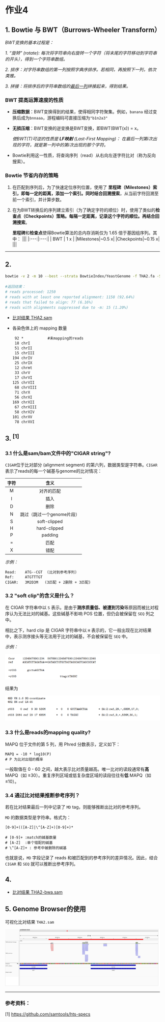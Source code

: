 # 作业4

## 1. Bowtie 与 BWT（Burrows-Wheeler Transform）

*BWT变换的基本过程是：*
  
 *1. “旋转” (rotate): 每次将字符串向右旋转一个字符（将末尾的字符移动到字符串的开头），得到一个字符串数组。*

 *2. 排序：对字符串数组的第一列按照字典序排序。若相同，再按照下一列，依次类推。*

 *3. 拼接：将排序后的字符串数组的<u>最后一列</u>拼接起来，得到结果。*

### BWT 提高运算速度的性质

- **压缩数据**：BWT变换得到的结果，使得相同字符聚集。例如，` banana `
经过变换后成为` bnnaaa `，游程编码可直接压缩为` "b1n2a3" `

- **无损压缩**：BWT变换的逆变换是BWT变换，即BWT(BWT(x)) = x。

    *使BWT(T)可逆的性质是 **LF映射** (Last-First Mapping)：
在最后一列第i次出现的字符，就是第一列中的第i次出现的那个字符。*

- Bowtie利用这一性质，将查询序列（read）从右向左逐字符比对（称为反向搜索）。


### Bowtie 节省内存的策略

1. 在匹配到序列后，为了快速定位序列位置，使用了 **里程碑（Milestones）**索引，即每一定的距离，添加一个索引。同时结合**回溯搜索**，从当前字符回溯至前一个索引，并计算步数。

2. 在为BWT转换后的序列建立索引（为了确定字符的顺位）时，使用了类似的**检查点（Checkpoints）**策略。每隔一定距离，记录这个字符的顺位。再结合**回溯搜索**。

    **里程碑**和**检查点**使得Bowtie算法的总内存消耗仅为 1.65 倍于基因组序列。其中：
    |||
    |:---:|:---:|
    | BWT | 1 x |
    |Milestones|~0.5 x|
    |Checkpoints|~0.15 x|
    |||
---

## 2. 

```bash 
bowtie -v 2 -m 10 --best --strata BowtieIndex/YeastGenome -f THA2.fa -S THA2.sam

#返回结果：
# reads processed: 1250
# reads with at least one reported alignment: 1158 (92.64%)
# reads that failed to align: 77 (6.16%)
# reads with alignments suppressed due to -m: 15 (1.20%)
```

- [比对结果 THA2.sam](https://raw.githubusercontent.com/Miyamiz39/Miya-Bioinfo/main/docs/3.29/THA2.sam)

- 各染色体上的 mapping 数量

    ```
     92 *           #未mapping的reads
     18 chrI
     51 chrII
     15 chrIII
  194 chrIV
     25 chrIX
     12 chrmt
     33 chrV
     17 chrVI
    125 chrVII
     68 chrVIII
     71 chrX
     56 chrXI
    169 chrXII
     67 chrXIII
     58 chrXIV
    101 chrXV
     78 chrXVI
     ```
## 3. <sup>[1]</sup>
### 3.1 什么是sam/bam文件中的"CIGAR string"? 

 `CIGAR`位于比对部分 (alignment segment) 的第六列，数据类型是字符串。`CIGAR` 表示了reads的每一个碱基与genome的比对情况：

| 字符 | 含义 |
|:---:|:---:|
| M | 对齐的匹配|
| I | 插入
| D | 删除
| N | 跳过（跳过一个genome片段）
| S | soft-clipped
| H | hard-clipped
| P | padding
| = | 匹配
| X | 错配

*示例：*
```
Read:    ATG--CGT  (比对到参考序列)
Ref:     ATGTTTGT
CIGAR:   3M2D3M   (3匹配 + 2删除 + 3匹配)
```

### 3.2 "soft clip"的含义是什么？

在 CIGAR 字符串中以 `S` 表示。是由于**测序质量低、被遭到污染**等原因而被比对程序认为无法比对的碱基。这些碱基不影响 POS 位置，但仍会被保留在 `SEQ` 列之中。

相比之下，hard clip 是 CIGAR 字符串中以 `H` 表示的，它一般出现在比对结果中，表示测序接头等无法用于比对的碱基，不会被保留在 `SEQ` 中。

*示例：*


![](https://raw.githubusercontent.com/Miyamiz39/Miya-Bioinfo/main/docs/3.29/ali.png)

结果为

![](https://raw.githubusercontent.com/Miyamiz39/Miya-Bioinfo/main/docs/3.29/result.png)

### 3.3 什么是reads的mapping quality? 

MAPQ 位于文件的第 5 列，用 Phred 分数表示，定义如下：

```
MAPQ = -10 * log10(P) 
# P 为比对出错的概率
```

一般取值在 0 - 60 之间，越大表示比对质量越高。唯一比对的读段通常有**高** MAPQ（如 ≥30）。重复序列区域或低复杂度区域的读段往往有**低** MAPQ（如 ≤10）。

### 3.4 通过比对结果推断参考序列？

若在比对结果最后一列中记录了 `MD` tag，则能够推断出比对的参考序列。

`MD` 的数据类型是字符串。格式为：
```
[0-9]+(([A-Z]|\^[A-Z]+)[0-9]+)*

# [0-9]+ :match的碱基数量
# [A-Z]  :单个错配的碱基
# \^[A-Z]+ : 参考中被删除的碱基
```

也就是说，`MD` 字段记录了 reads 和被匹配到的参考序列的差异情况。因此，结合 `CIGAR` 和 `SEQ` 就可以推断出参考序列。



## 4.
- [比对结果 THA2-bwa.sam](https://raw.githubusercontent.com/Miyamiz39/Miya-Bioinfo/main/docs/3.29/THA2-bwa.sam)


## 5. Genome Browser的使用

可视化比对结果 `THA2.sam`

![](https://raw.githubusercontent.com/Miyamiz39/Miya-Bioinfo/main/docs/3.29/igv_snapshot.png)


---

### 参考资料：

[1] https://github.com/samtools/hts-specs